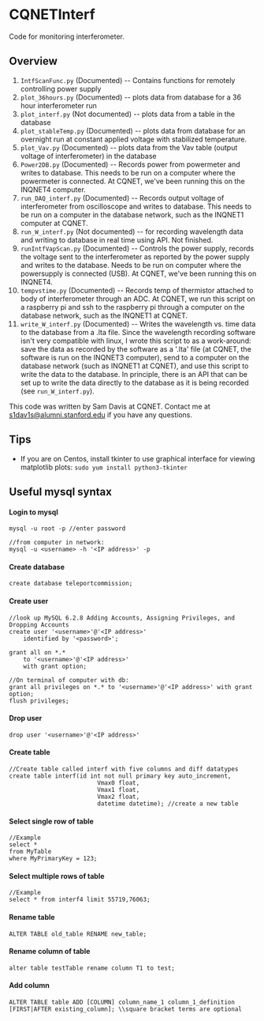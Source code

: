 # CQNETInterf
Code for monitoring interferometer.

## Overview
1. `IntfScanFunc.py` (Documented) -- Contains functions for remotely controlling power supply
2. `plot_36hours.py` (Documented) -- plots data from database for a 36 hour interferometer run
3. `plot_interf.py` (Not documented) -- plots data from a table in the database
4. `plot_stableTemp.py` (Documented) -- plots data from database for an overnight run at constant applied voltage with stabilized temperature.
5. `plot_Vav.py` (Documented) -- plots data from the Vav table (output voltage of interferometer) in the database
6. `Power2DB.py` (Documented) -- Records power from powermeter and writes to database. This needs to be run on a computer where the powermeter is connected. At CQNET, we've been running this on the INQNET4 computer.
7. `run_DAQ_interf.py` (Documented) -- Records output voltage of interferometer from oscilloscope and writes to database. This needs to be run on a computer in the database network, such as the INQNET1 computer at CQNET.
8. `run_W_interf.py` (Not documented) -- for recording wavelength data and writing to database in real time using API. Not finished.
9. `runIntfVapScan.py` (Documented) -- Controls the power supply, records the voltage sent to the interferometer as reported by the power supply and writes to the database. Needs to be run on computer where the powersupply is connected (USB). At CQNET, we've been running this on INQNET4.
10. `tempvstime.py` (Documented) -- Records temp of thermistor attached to body of interferometer through an ADC. At CQNET, we run this script on a raspberry pi and ssh to the raspberry pi through a computer on the database network, such as the INQNET1 at CQNET.
11. `write_W_interf.py` (Documented) -- Writes the wavelength vs. time data to the database from a .lta file.  Since the wavelength recording software isn't very compatible with linux, I wrote this script to as a work-around: save the data as recorded by the software as a '.lta' file (at CQNET, the software is run on the INQNET3 computer), send to a computer on the database network (such as INQNET1 at CQNET), and use this script to write the data to the database. In principle, there is an API that can be set up to write the data directly to the database as it is being recorded (see `run_W_interf.py`).

This code was written by Sam Davis at CQNET. Contact me at s1dav1s@alumni.stanford.edu if you have any questions.

## Tips
* If you are on Centos, install tkinter to use graphical interface for viewing matplotlib plots:
`sudo yum install python3-tkinter`

## Useful mysql syntax

#### Login to mysql
```//from computer with database:
mysql -u root -p //enter password

//from computer in network:
mysql -u <username> -h '<IP address>' -p
```

#### Create database
```create database teleportcommission;```

#### Create user
```
//look up MySQL 6.2.8 Adding Accounts, Assigning Privileges, and Dropping Accounts
create user '<username>'@'<IP address>' 
	identified by '<password>';

grant all on *.*
	to '<username>'@'<IP address>'  
	with grant option;

//On terminal of computer with db:
grant all privileges on *.* to '<username>'@'<IP address>' with grant option;
flush privileges;
```

#### Drop user
```
drop user '<username>'@'<IP address>'
```


#### Create table
```
//Create table called interf with five columns and diff datatypes
create table interf(id int not null primary key auto_increment, 
                         Vmax0 float, 
                         Vmax1 float, 
                         Vmax2 float, 
                         datetime datetime); //create a new table
```

#### Select single row of table
```
//Example
select *
from MyTable
where MyPrimaryKey = 123;
```


#### Select multiple rows of table
```
//Example
select * from interf4 limit 55719,76063;
```

#### Rename table
```//Example
ALTER TABLE old_table RENAME new_table; 
```


#### Rename column of table
```//Example
alter table testTable rename column T1 to test; 
```

#### Add column
```ALTER TABLE table ADD [COLUMN] column_name_1 column_1_definition [FIRST|AFTER existing_column]; \\square bracket terms are optional ```

